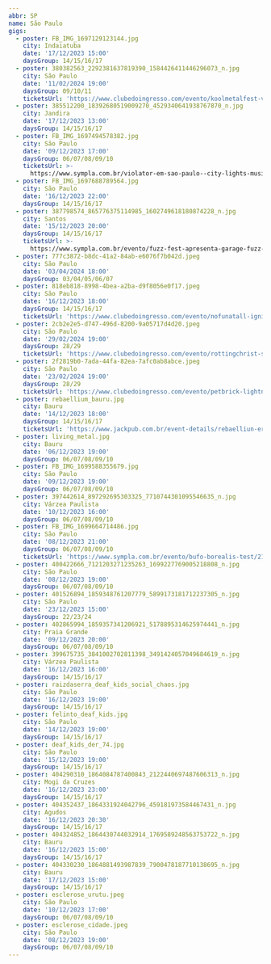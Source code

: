 ```yaml
---
abbr: SP
name: São Paulo
gigs:
  - poster: FB_IMG_1697129123144.jpg
    city: Indaiatuba
    date: '17/12/2023 15:00'
    daysGroup: 14/15/16/17
  - poster: 380382563_2292381637819390_1584426411446296073_n.jpg
    city: São Paulo
    date: '11/02/2024 19:00'
    daysGroup: 09/10/11
    ticketsUrl: 'https://www.clubedoingresso.com/evento/koolmetalfest-violence'
  - poster: 385512200_18392680519009270_4529340641938767870_n.jpg
    city: Jandira
    date: '17/12/2023 13:00'
    daysGroup: 14/15/16/17
  - poster: FB_IMG_1697494578382.jpg
    city: São Paulo
    date: '09/12/2023 17:00'
    daysGroup: 06/07/08/09/10
    ticketsUrl: >-
      https://www.sympla.com.br/violator-em-sao-paulo--city-lights-music-hall--0912__2208975
  - poster: FB_IMG_1697688789564.jpg
    city: São Paulo
    date: '16/12/2023 22:00'
    daysGroup: 14/15/16/17
  - poster: 387798574_865776375114985_1602749618180874228_n.jpg
    city: Santos
    date: '15/12/2023 20:00'
    daysGroup: 14/15/16/17
    ticketsUrl: >-
      https://www.sympla.com.br/evento/fuzz-fest-apresenta-garage-fuzz-paura-fistt-e-cannon-of-hate/2199332
  - poster: 777c3872-b8dc-41a2-84ab-e6076f7b042d.jpeg
    city: São Paulo
    date: '03/04/2024 18:00'
    daysGroup: 03/04/05/06/07
  - poster: 818eb818-8998-4bea-a2ba-d9f8056e0f17.jpeg
    city: São Paulo
    date: '16/12/2023 18:00'
    daysGroup: 14/15/16/17
    ticketsUrl: 'https://www.clubedoingresso.com/evento/nofunatall-ignite-sp'
  - poster: 2cb2e2e5-d747-496d-8200-9a05717d4d20.jpeg
    city: São Paulo
    date: '29/02/2024 19:00'
    daysGroup: 28/29
    ticketsUrl: 'https://www.clubedoingresso.com/evento/rottingchrist-saopaulo'
  - poster: 2f2819b0-7ada-44fa-82ea-7afc0ab8abce.jpeg
    city: São Paulo
    date: '23/02/2024 19:00'
    daysGroup: 28/29
    ticketsUrl: 'https://www.clubedoingresso.com/evento/petbrick-lightningbolt-sp'
  - poster: rebaellium_bauru.jpg
    city: Bauru
    date: '14/12/2023 18:00'
    daysGroup: 14/15/16/17
    ticketsUrl: 'https://www.jackpub.com.br/event-details/rebaelliun-ereborus-tour'
  - poster: living_metal.jpg
    city: Bauru
    date: '06/12/2023 19:00'
    daysGroup: 06/07/08/09/10
  - poster: FB_IMG_1699588355679.jpg
    city: São Paulo
    date: '09/12/2023 19:00'
    daysGroup: 06/07/08/09/10
  - poster: 397442614_897292695303325_7710744301095546635_n.jpg
    city: Várzea Paulista
    date: '10/12/2023 16:00'
    daysGroup: 06/07/08/09/10
  - poster: FB_IMG_1699664714486.jpg
    city: São Paulo
    date: '08/12/2023 21:00'
    daysGroup: 06/07/08/09/10
    ticketsUrl: 'https://www.sympla.com.br/evento/bufo-borealis-test/2198079'
  - poster: 400422666_7121203271235263_1699227769005218808_n.jpg
    city: São Paulo
    date: '08/12/2023 19:00'
    daysGroup: 06/07/08/09/10
  - poster: 401526894_1859348761207779_5899173181712237305_n.jpg
    city: São Paulo
    date: '23/12/2023 15:00'
    daysGroup: 22/23/24
  - poster: 402865994_1859357341206921_5178895314625974441_n.jpg
    city: Praia Grande
    date: '09/12/2023 20:00'
    daysGroup: 06/07/08/09/10
  - poster: 399675735_3841002702811398_3491424057049684619_n.jpg
    city: Várzea Paulista
    date: '16/12/2023 16:00'
    daysGroup: 14/15/16/17
  - poster: raizdaserra_deaf_kids_social_chaos.jpg
    city: São Paulo
    date: '16/12/2023 19:00'
    daysGroup: 14/15/16/17
  - poster: felinto_deaf_kids.jpg
    city: São Paulo
    date: '14/12/2023 19:00'
    daysGroup: 14/15/16/17
  - poster: deaf_kids_der_74.jpg
    city: São Paulo
    date: '15/12/2023 19:00'
    daysGroup: 14/15/16/17
  - poster: 404290310_1864084787400843_2122440697487606313_n.jpg
    city: Mogi da Cruzes
    date: '16/12/2023 23:00'
    daysGroup: 14/15/16/17
  - poster: 404352437_1864331924042796_459181973584467431_n.jpg
    city: Agudos
    date: '16/12/2023 20:30'
    daysGroup: 14/15/16/17
  - poster: 404324852_1864430744032914_1769589248563753722_n.jpg
    city: Bauru
    date: '16/12/2023 15:00'
    daysGroup: 14/15/16/17
  - poster: 404330230_1864881493987839_7900478187710138695_n.jpg
    city: Bauru
    date: '17/12/2023 15:00'
    daysGroup: 14/15/16/17
  - poster: esclerose_urutu.jpeg
    city: São Paulo
    date: '10/12/2023 17:00'
    daysGroup: 06/07/08/09/10
  - poster: esclerose_cidade.jpeg
    city: São Paulo
    date: '08/12/2023 19:00'
    daysGroup: 06/07/08/09/10
---
```



